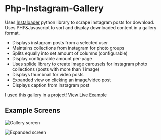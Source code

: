 # Php-Instagram-Gallery

Uses [Instaloader](https://github.com/instaloader) python library to scrape instagram posts for download. 
Uses PHP&Javascript to sort and display downloaded content in a gallery format.

- Displays instagram posts from a selected user
- Maintains collections from instagram for photo groups 
- Splits equally into set amount of columns (configurable) 
- Display configurable amount per-page
- Uses splide library to create image carousels for instagram photo collections (posts with more than 1 image)
- Displays thumbnail for video posts
- Expanded view on clicking an image/video post 
- Displays caption from instagram post

I used this gallery in a project!
[View Live Example](http://www.jordheyeshair.co.uk/gallery.php)

## Example Screens
![Gallery screen](https://i.imgur.com/PbwryNd.png "Gallery screen")

![Expanded screen](https://i.imgur.com/JniOwlq.png "Expanded screen")

